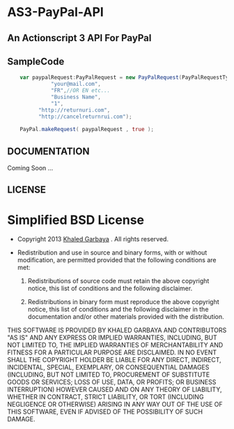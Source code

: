 AS3-PayPal-API
==============

## An Actionscript 3 API For PayPal

SampleCode
----------
```actionscript
	var paypalRequest:PayPalRequest = new PayPalRequest(PayPalRequestType.DONATION,//donation
              "your@mail.com",
              "FR",//OR EN etc...
              "Business Name",
              "1",													                     selectedPrice,//ammount
	      "http://returnuri.com",
	      "http://cancelreturnrui.com");
	      
	PayPal.makeRequest( paypalRequest , true );
```

DOCUMENTATION
-------------
Coming Soon ...

LICENSE
-------
Simplified BSD License
======================

* Copyright 2013 [Khaled Garbaya](http://khaledgarbaya.net/) . All rights reserved.

* Redistribution and use in source and binary forms, with or without modification,
are permitted provided that the following conditions are met:

   1. Redistributions of source code must retain the above copyright notice, this list of
      conditions and the following disclaimer.

   2. Redistributions in binary form must reproduce the above copyright notice, this list
      of conditions and the following disclaimer in the documentation and/or other materials
      provided with the distribution.

THIS SOFTWARE IS PROVIDED BY KHALED GARBAYA AND CONTRIBUTORS "AS IS" AND ANY EXPRESS OR IMPLIED WARRANTIES, INCLUDING, BUT NOT LIMITED TO, THE IMPLIED WARRANTIES OF MERCHANTABILITY AND FITNESS FOR A PARTICULAR PURPOSE ARE DISCLAIMED. IN NO EVENT SHALL THE COPYRIGHT HOLDER BE LIABLE FOR ANY DIRECT, INDIRECT, INCIDENTAL, SPECIAL, EXEMPLARY, OR CONSEQUENTIAL DAMAGES (INCLUDING, BUT NOT LIMITED TO, PROCUREMENT OF SUBSTITUTE GOODS OR SERVICES; LOSS OF USE, DATA, OR PROFITS; OR BUSINESS INTERRUPTION) HOWEVER CAUSED AND ON ANY THEORY OF LIABILITY, WHETHER IN CONTRACT, STRICT LIABILITY, OR TORT (INCLUDING NEGLIGENCE OR OTHERWISE) ARISING IN ANY WAY OUT OF THE USE OF THIS SOFTWARE, EVEN IF ADVISED OF THE POSSIBILITY OF SUCH DAMAGE.
